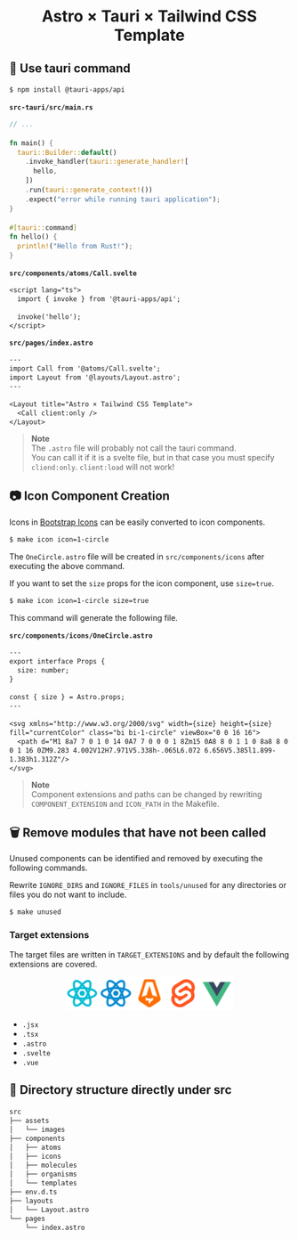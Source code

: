 <h1 align="center">Astro × Tauri × Tailwind CSS Template</h1>

## 🤖 Use tauri command

```zsh
$ npm install @tauri-apps/api
```

**`src-tauri/src/main.rs`**

```rs
// ...

fn main() {
  tauri::Builder::default()
    .invoke_handler(tauri::generate_handler![
      hello,
    ])
    .run(tauri::generate_context!())
    .expect("error while running tauri application");
}

#[tauri::command]
fn hello() {
  println!("Hello from Rust!");
}
```

**`src/components/atoms/Call.svelte`**

```svelte
<script lang="ts">
  import { invoke } from '@tauri-apps/api';

  invoke('hello');
</script>
```

**`src/pages/index.astro`**

```astro
---
import Call from '@atoms/Call.svelte';
import Layout from '@layouts/Layout.astro';
---

<Layout title="Astro × Tailwind CSS Template">
  <Call client:only />
</Layout>
```

> **Note**<br />
> The `.astro` file will probably not call the tauri command.<br />
> You can call it if it is a svelte file, but in that case you must specify `cliend:only`. `client:load` will not work!

## 📷 Icon Component Creation

Icons in [Bootstrap Icons](https://icons.getbootstrap.com/) can be easily converted to icon components.

```zsh
$ make icon icon=1-circle
```

The `OneCircle.astro` file will be created in `src/components/icons` after executing the above command.

If you want to set the `size` props for the icon component, use `size=true`.

```zsh
$ make icon icon=1-circle size=true
```

This command will generate the following file.

**`src/components/icons/OneCircle.astro`**

```astro
---
export interface Props {
  size: number;
}

const { size } = Astro.props;
---

<svg xmlns="http://www.w3.org/2000/svg" width={size} height={size} fill="currentColor" class="bi bi-1-circle" viewBox="0 0 16 16">
  <path d="M1 8a7 7 0 1 0 14 0A7 7 0 0 0 1 8Zm15 0A8 8 0 1 1 0 8a8 8 0 0 1 16 0ZM9.283 4.002V12H7.971V5.338h-.065L6.072 6.656V5.385l1.899-1.383h1.312Z"/>
</svg>
```

> **Note**  
> Component extensions and paths can be changed by rewriting `COMPONENT_EXTENSION` and `ICON_PATH` in the Makefile.

## 🗑 Remove modules that have not been called

Unused components can be identified and removed by executing the following commands.

Rewrite `IGNORE_DIRS` and `IGNORE_FILES` in `tools/unused` for any directories or files you do not want to include.

```zsh
$ make unused
```

### Target extensions

The target files are written in `TARGET_EXTENSIONS` and by default the following extensions are covered.

<div align="center">

  <img src="https://raw.githubusercontent.com/PKief/vscode-material-icon-theme/main/icons/react.svg" width="12%" /><img src="https://raw.githubusercontent.com/PKief/vscode-material-icon-theme/main/icons/react_ts.svg" width="12%" /><img src="https://raw.githubusercontent.com/PKief/vscode-material-icon-theme/main/icons/astro.svg" width="12%" /><img src="https://raw.githubusercontent.com/PKief/vscode-material-icon-theme/main/icons/svelte.svg" width="12%" /><img src="https://raw.githubusercontent.com/PKief/vscode-material-icon-theme/main/icons/vue.svg" width="12%" />

</div>

- `.jsx`
- `.tsx`
- `.astro`
- `.svelte`
- `.vue`

## 🌳 Directory structure directly under src

```
src
├── assets
│   └── images
├── components
│   ├── atoms
│   ├── icons
│   ├── molecules
│   ├── organisms
│   └── templates
├── env.d.ts
├── layouts
│   └── Layout.astro
└── pages
    └── index.astro
```
